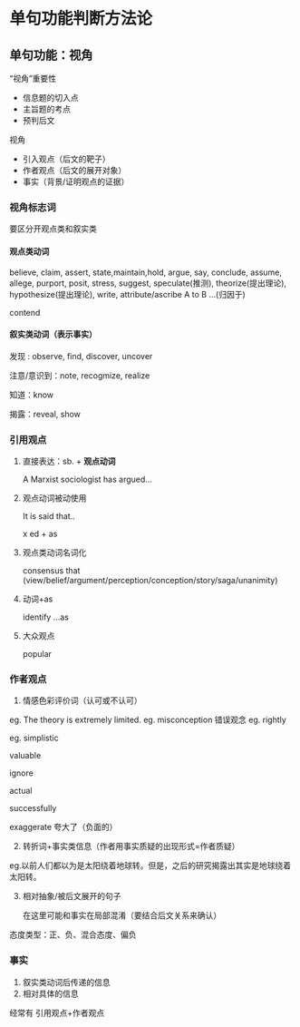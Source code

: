 # 单句功能判断方法论

## 单句功能：视角

“视角”重要性

- 信息题的切入点
- 主旨题的考点
- 预判后文

视角

- 引入观点（后文的靶子）
- 作者观点（后文的展开对象）
- 事实（背景/证明观点的证据）

### 视角标志词

要区分开观点类和叙实类

#### 观点类动词

believe, claim, assert, state,maintain,hold, argue, say, conclude, assume, allege, purport, posit, stress, suggest, speculate(推测), theorize(提出理论), hypothesize(提出理论), write, attribute/ascribe A to B ...(归因于)

contend

#### 叙实类动词（表示事实）

发现 : observe, find, discover, uncover

注意/意识到：note, recogmize, realize

知道：know

揭露：reveal, show

### 引用观点

1. 直接表达：sb. + **观点动词**

   A Marxist sociologist has argued...

2. 观点动词被动使用

   It is said that..

   x ed + as

3. 观点类动词名词化

   consensus that (view/belief/argument/perception/conception/story/saga/unanimity)

4. 动词+as

   identify …as

5. 大众观点

   popular

### 作者观点

1. 情感色彩评价词（认可或不认可）

eg. The theory is extremely limited.
eg. misconception 错误观念
eg. rightly

eg. simplistic

valuable

ignore

actual

successfully

exaggerate 夸大了（负面的）

2. 转折词+事实类信息（作者用事实质疑的出现形式=作者质疑）

eg.以前人们都以为是太阳绕着地球转。但是，之后的研究揭露出其实是地球绕着太阳转。

3. 相对抽象/被后文展开的句子

   在这里可能和事实在局部混淆（要结合后文关系来确认）

态度类型：正、负、混合态度、偏负

### 事实

1. 叙实类动词后传递的信息
2. 相对具体的信息

经常有 引用观点+作者观点
